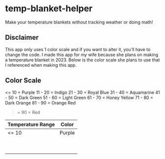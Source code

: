 # temp-blanket-helper
Make your temperature blankets without tracking weather or doing math!

## Disclaimer

This app only uses 1 color scale and if you want to alter it, you'll have to change the code. 
I made this app for my wife because she plans on making a temperature blanket in 2023. 
Below is the color scale she plans to use that I referenced when making this app.

## Color Scale

<= 10   = Purple
11 - 20 = Indigo
21 - 30 = Royal Blue
31 - 40 = Aquamarine
41 - 50 = Dark Green
51 - 60 = Light Green
61 - 70 = Honey Yellow
71 - 80 = Dark Orange
81 - 90 = Orange Red
>= 90   = Red

|Temperature Range|Color|
|-----------------|-----|
|<= 10|Purple|
|||
|||
|||
|||
|||
|||
|||
|||
|||
